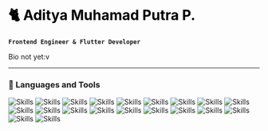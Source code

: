 <h1 style="color: black; text-underline: none;">🐈 Aditya Muhamad Putra P.</h1>
 
**`Frontend Engineer & Flutter Developer`**   

Bio not yet:v
  
---

### 🧰 Languages and Tools
<p>
  <img src="https://img.shields.io/badge/jquery-0769AD.svg?style=for-the-badge&logo=jquery&logoColor=white" alt="Skills">
  <img src="https://img.shields.io/badge/bootstrap-7952B3.svg?style=for-the-badge&logo=bootstrap&logoColor=white" alt="Skills">
  <img src="https://img.shields.io/badge/tailwindcss-06B6D4.svg?style=for-the-badge&logo=tailwindcss&logoColor=white" alt="Skills">
  <img src="https://img.shields.io/badge/shadcn-09090B.svg?style=for-the-badge&logo=tailwindcss&logoColor=white" alt="Skills">
  <img src="https://img.shields.io/badge/sass-CC6699.svg?style=for-the-badge&logo=sass&logoColor=white" alt="Skills">
  <img src="https://img.shields.io/badge/react-61DAFB.svg?style=for-the-badge&logo=react&logoColor=white" alt="Skills">
  <img src="https://img.shields.io/badge/next-000000.svg?style=for-the-badge&logo=nextdotjs&logoColor=white" alt="Skills">
  <img src="https://img.shields.io/badge/vue-4FC08D.svg?style=for-the-badge&logo=vuedotjs&logoColor=white" alt="Skills">
  <img src="https://img.shields.io/badge/vuex-4FC08D.svg?style=for-the-badge&logo=vuex&logoColor=white" alt="Skills">
  <img src="https://img.shields.io/badge/pinia-FFD85A.svg?style=for-the-badge&logo=pinia&logoColor=white" alt="Skills">
  <img src="https://img.shields.io/badge/nuxt-00DC82.svg?style=for-the-badge&logo=nuxtdotjs&logoColor=white" alt="Skills">
  <img src="https://img.shields.io/badge/vuetify-1867C0.svg?style=for-the-badge&logo=vuetify&logoColor=white" alt="Skills">
  <img src="https://img.shields.io/badge/laravel-FF2D20.svg?style=for-the-badge&logo=laravel&logoColor=white" alt="Skills">
  <img src="https://img.shields.io/badge/redis-DC382D.svg?style=for-the-badge&logo=redis&logoColor=white" alt="Skills">
  <img src="https://img.shields.io/badge/codeigniter-EF4223.svg?style=for-the-badge&logo=codeigniter&logoColor=white" alt="Skills">
  <img src="https://img.shields.io/badge/visualbasic-512BD4.svg?style=for-the-badge&logo=visualbasic&logoColor=white" alt="Skills">
  <img src="https://img.shields.io/badge/.net-512BD4.svg?style=for-the-badge&logo=dotnet&logoColor=white" alt="Skills">
  <img src="https://img.shields.io/badge/firebase-FFCA28.svg?style=for-the-badge&logo=firebase&logoColor=white" alt="Skills">
  <img src="https://img.shields.io/badge/flutter-02569B.svg?style=for-the-badge&logo=flutter&logoColor=white" alt="Skills">
  <img src="https://img.shields.io/badge/figma-F24E1E.svg?style=for-the-badge&logo=figma&logoColor=white" alt="Skills">
</p>
